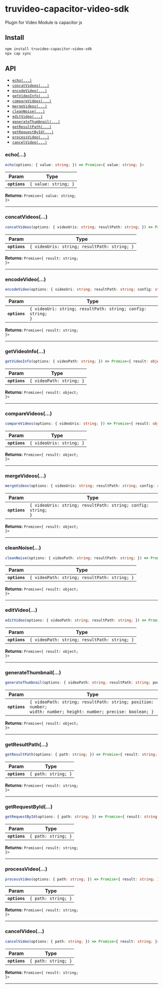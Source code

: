 # truvideo-capacitor-video-sdk

Plugin for Video Module is capacitor js

## Install

```bash
npm install truvideo-capacitor-video-sdk
npx cap sync
```

## API

<docgen-index>

* [`echo(...)`](#echo)
* [`concatVideos(...)`](#concatvideos)
* [`encodeVideo(...)`](#encodevideo)
* [`getVideoInfo(...)`](#getvideoinfo)
* [`compareVideos(...)`](#comparevideos)
* [`mergeVideos(...)`](#mergevideos)
* [`cleanNoise(...)`](#cleannoise)
* [`editVideo(...)`](#editvideo)
* [`generateThumbnail(...)`](#generatethumbnail)
* [`getResultPath(...)`](#getresultpath)
* [`getRequestById(...)`](#getrequestbyid)
* [`processVideo(...)`](#processvideo)
* [`cancelVideo(...)`](#cancelvideo)

</docgen-index>

<docgen-api>
<!--Update the source file JSDoc comments and rerun docgen to update the docs below-->

### echo(...)

```typescript
echo(options: { value: string; }) => Promise<{ value: string; }>
```

| Param         | Type                            |
| ------------- | ------------------------------- |
| **`options`** | <code>{ value: string; }</code> |

**Returns:** <code>Promise&lt;{ value: string; }&gt;</code>

--------------------


### concatVideos(...)

```typescript
concatVideos(options: { videoUris: string; resultPath: string; }) => Promise<{ result: string; }>
```

| Param         | Type                                                    |
| ------------- | ------------------------------------------------------- |
| **`options`** | <code>{ videoUris: string; resultPath: string; }</code> |

**Returns:** <code>Promise&lt;{ result: string; }&gt;</code>

--------------------


### encodeVideo(...)

```typescript
encodeVideo(options: { videoUri: string; resultPath: string; config: string; }) => Promise<{ result: string; }>
```

| Param         | Type                                                                   |
| ------------- | ---------------------------------------------------------------------- |
| **`options`** | <code>{ videoUri: string; resultPath: string; config: string; }</code> |

**Returns:** <code>Promise&lt;{ result: string; }&gt;</code>

--------------------


### getVideoInfo(...)

```typescript
getVideoInfo(options: { videoPath: string; }) => Promise<{ result: object; }>
```

| Param         | Type                                |
| ------------- | ----------------------------------- |
| **`options`** | <code>{ videoPath: string; }</code> |

**Returns:** <code>Promise&lt;{ result: object; }&gt;</code>

--------------------


### compareVideos(...)

```typescript
compareVideos(options: { videoUris: string; }) => Promise<{ result: object; }>
```

| Param         | Type                                |
| ------------- | ----------------------------------- |
| **`options`** | <code>{ videoUris: string; }</code> |

**Returns:** <code>Promise&lt;{ result: object; }&gt;</code>

--------------------


### mergeVideos(...)

```typescript
mergeVideos(options: { videoUris: string; resultPath: string; config: string; }) => Promise<{ result: object; }>
```

| Param         | Type                                                                    |
| ------------- | ----------------------------------------------------------------------- |
| **`options`** | <code>{ videoUris: string; resultPath: string; config: string; }</code> |

**Returns:** <code>Promise&lt;{ result: object; }&gt;</code>

--------------------


### cleanNoise(...)

```typescript
cleanNoise(options: { videoPath: string; resultPath: string; }) => Promise<{ result: object; }>
```

| Param         | Type                                                    |
| ------------- | ------------------------------------------------------- |
| **`options`** | <code>{ videoPath: string; resultPath: string; }</code> |

**Returns:** <code>Promise&lt;{ result: object; }&gt;</code>

--------------------


### editVideo(...)

```typescript
editVideo(options: { videoPath: string; resultPath: string; }) => Promise<{ result: object; }>
```

| Param         | Type                                                    |
| ------------- | ------------------------------------------------------- |
| **`options`** | <code>{ videoPath: string; resultPath: string; }</code> |

**Returns:** <code>Promise&lt;{ result: object; }&gt;</code>

--------------------


### generateThumbnail(...)

```typescript
generateThumbnail(options: { videoPath: string; resultPath: string; position: number; width: number; height: number; precise: boolean; }) => Promise<{ result: object; }>
```

| Param         | Type                                                                                                                       |
| ------------- | -------------------------------------------------------------------------------------------------------------------------- |
| **`options`** | <code>{ videoPath: string; resultPath: string; position: number; width: number; height: number; precise: boolean; }</code> |

**Returns:** <code>Promise&lt;{ result: object; }&gt;</code>

--------------------


### getResultPath(...)

```typescript
getResultPath(options: { path: string; }) => Promise<{ result: string; }>
```

| Param         | Type                           |
| ------------- | ------------------------------ |
| **`options`** | <code>{ path: string; }</code> |

**Returns:** <code>Promise&lt;{ result: string; }&gt;</code>

--------------------


### getRequestById(...)

```typescript
getRequestById(options: { path: string; }) => Promise<{ result: string; }>
```

| Param         | Type                           |
| ------------- | ------------------------------ |
| **`options`** | <code>{ path: string; }</code> |

**Returns:** <code>Promise&lt;{ result: string; }&gt;</code>

--------------------


### processVideo(...)

```typescript
processVideo(options: { path: string; }) => Promise<{ result: string; }>
```

| Param         | Type                           |
| ------------- | ------------------------------ |
| **`options`** | <code>{ path: string; }</code> |

**Returns:** <code>Promise&lt;{ result: string; }&gt;</code>

--------------------


### cancelVideo(...)

```typescript
cancelVideo(options: { path: string; }) => Promise<{ result: string; }>
```

| Param         | Type                           |
| ------------- | ------------------------------ |
| **`options`** | <code>{ path: string; }</code> |

**Returns:** <code>Promise&lt;{ result: string; }&gt;</code>

--------------------

</docgen-api>
